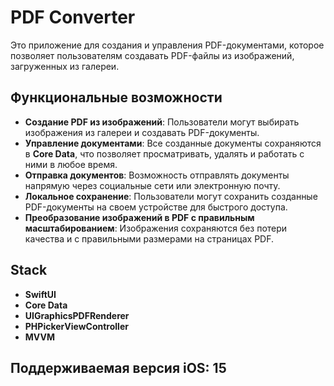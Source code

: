 # PDF Converter

Это приложение для создания и управления PDF-документами, которое позволяет пользователям создавать PDF-файлы из изображений, загруженных из галереи.
## **Функциональные возможности**

- **Создание PDF из изображений**: Пользователи могут выбирать изображения из галереи и создавать PDF-документы.
- **Управление документами**: Все созданные документы сохраняются в **Core Data**, что позволяет просматривать, удалять и работать с ними в любое время.
- **Отправка документов**: Возможность отправлять документы напрямую через социальные сети или электронную почту.
- **Локальное сохранение**: Пользователи могут сохранить созданные PDF-документы на своем устройстве для быстрого доступа.
- **Преобразование изображений в PDF с правильным масштабированием**: Изображения сохраняются без потери качества и с правильными размерами на страницах PDF.

## **Stack**

- **SwiftUI**
- **Core Data**
- **UIGraphicsPDFRenderer**
- **PHPickerViewController**
- **MVVM**

## **Поддерживаемая версия iOS: 15**
